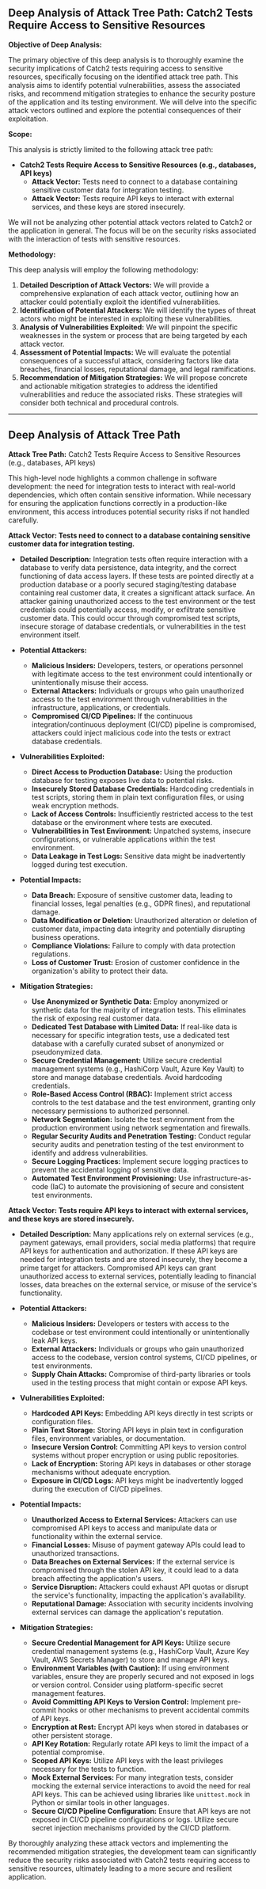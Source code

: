 ## Deep Analysis of Attack Tree Path: Catch2 Tests Require Access to Sensitive Resources

**Objective of Deep Analysis:**

The primary objective of this deep analysis is to thoroughly examine the security implications of Catch2 tests requiring access to sensitive resources, specifically focusing on the identified attack tree path. This analysis aims to identify potential vulnerabilities, assess the associated risks, and recommend mitigation strategies to enhance the security posture of the application and its testing environment. We will delve into the specific attack vectors outlined and explore the potential consequences of their exploitation.

**Scope:**

This analysis is strictly limited to the following attack tree path:

* **Catch2 Tests Require Access to Sensitive Resources (e.g., databases, API keys)**
    * **Attack Vector:** Tests need to connect to a database containing sensitive customer data for integration testing.
    * **Attack Vector:** Tests require API keys to interact with external services, and these keys are stored insecurely.

We will not be analyzing other potential attack vectors related to Catch2 or the application in general. The focus will be on the security risks associated with the interaction of tests with sensitive resources.

**Methodology:**

This deep analysis will employ the following methodology:

1. **Detailed Description of Attack Vectors:** We will provide a comprehensive explanation of each attack vector, outlining how an attacker could potentially exploit the identified vulnerabilities.
2. **Identification of Potential Attackers:** We will identify the types of threat actors who might be interested in exploiting these vulnerabilities.
3. **Analysis of Vulnerabilities Exploited:** We will pinpoint the specific weaknesses in the system or process that are being targeted by each attack vector.
4. **Assessment of Potential Impacts:** We will evaluate the potential consequences of a successful attack, considering factors like data breaches, financial losses, reputational damage, and legal ramifications.
5. **Recommendation of Mitigation Strategies:** We will propose concrete and actionable mitigation strategies to address the identified vulnerabilities and reduce the associated risks. These strategies will consider both technical and procedural controls.

---

## Deep Analysis of Attack Tree Path

**Attack Tree Path:** Catch2 Tests Require Access to Sensitive Resources (e.g., databases, API keys)

This high-level node highlights a common challenge in software development: the need for integration tests to interact with real-world dependencies, which often contain sensitive information. While necessary for ensuring the application functions correctly in a production-like environment, this access introduces potential security risks if not handled carefully.

**Attack Vector: Tests need to connect to a database containing sensitive customer data for integration testing.**

* **Detailed Description:** Integration tests often require interaction with a database to verify data persistence, data integrity, and the correct functioning of data access layers. If these tests are pointed directly at a production database or a poorly secured staging/testing database containing real customer data, it creates a significant attack surface. An attacker gaining unauthorized access to the test environment or the test credentials could potentially access, modify, or exfiltrate sensitive customer data. This could occur through compromised test scripts, insecure storage of database credentials, or vulnerabilities in the test environment itself.

* **Potential Attackers:**
    * **Malicious Insiders:** Developers, testers, or operations personnel with legitimate access to the test environment could intentionally or unintentionally misuse their access.
    * **External Attackers:** Individuals or groups who gain unauthorized access to the test environment through vulnerabilities in the infrastructure, applications, or credentials.
    * **Compromised CI/CD Pipelines:** If the continuous integration/continuous deployment (CI/CD) pipeline is compromised, attackers could inject malicious code into the tests or extract database credentials.

* **Vulnerabilities Exploited:**
    * **Direct Access to Production Database:** Using the production database for testing exposes live data to potential risks.
    * **Insecurely Stored Database Credentials:** Hardcoding credentials in test scripts, storing them in plain text configuration files, or using weak encryption methods.
    * **Lack of Access Controls:** Insufficiently restricted access to the test database or the environment where tests are executed.
    * **Vulnerabilities in Test Environment:** Unpatched systems, insecure configurations, or vulnerable applications within the test environment.
    * **Data Leakage in Test Logs:** Sensitive data might be inadvertently logged during test execution.

* **Potential Impacts:**
    * **Data Breach:** Exposure of sensitive customer data, leading to financial losses, legal penalties (e.g., GDPR fines), and reputational damage.
    * **Data Modification or Deletion:** Unauthorized alteration or deletion of customer data, impacting data integrity and potentially disrupting business operations.
    * **Compliance Violations:** Failure to comply with data protection regulations.
    * **Loss of Customer Trust:** Erosion of customer confidence in the organization's ability to protect their data.

* **Mitigation Strategies:**
    * **Use Anonymized or Synthetic Data:** Employ anonymized or synthetic data for the majority of integration tests. This eliminates the risk of exposing real customer data.
    * **Dedicated Test Database with Limited Data:** If real-like data is necessary for specific integration tests, use a dedicated test database with a carefully curated subset of anonymized or pseudonymized data.
    * **Secure Credential Management:** Utilize secure credential management systems (e.g., HashiCorp Vault, Azure Key Vault) to store and manage database credentials. Avoid hardcoding credentials.
    * **Role-Based Access Control (RBAC):** Implement strict access controls to the test database and the test environment, granting only necessary permissions to authorized personnel.
    * **Network Segmentation:** Isolate the test environment from the production environment using network segmentation and firewalls.
    * **Regular Security Audits and Penetration Testing:** Conduct regular security audits and penetration testing of the test environment to identify and address vulnerabilities.
    * **Secure Logging Practices:** Implement secure logging practices to prevent the accidental logging of sensitive data.
    * **Automated Test Environment Provisioning:** Use infrastructure-as-code (IaC) to automate the provisioning of secure and consistent test environments.

**Attack Vector: Tests require API keys to interact with external services, and these keys are stored insecurely.**

* **Detailed Description:** Many applications rely on external services (e.g., payment gateways, email providers, social media platforms) that require API keys for authentication and authorization. If these API keys are needed for integration tests and are stored insecurely, they become a prime target for attackers. Compromised API keys can grant unauthorized access to external services, potentially leading to financial losses, data breaches on the external service, or misuse of the service's functionality.

* **Potential Attackers:**
    * **Malicious Insiders:** Developers or testers with access to the codebase or test environment could intentionally or unintentionally leak API keys.
    * **External Attackers:** Individuals or groups who gain unauthorized access to the codebase, version control systems, CI/CD pipelines, or test environments.
    * **Supply Chain Attacks:** Compromise of third-party libraries or tools used in the testing process that might contain or expose API keys.

* **Vulnerabilities Exploited:**
    * **Hardcoded API Keys:** Embedding API keys directly in test scripts or configuration files.
    * **Plain Text Storage:** Storing API keys in plain text in configuration files, environment variables, or documentation.
    * **Insecure Version Control:** Committing API keys to version control systems without proper encryption or using public repositories.
    * **Lack of Encryption:** Storing API keys in databases or other storage mechanisms without adequate encryption.
    * **Exposure in CI/CD Logs:** API keys might be inadvertently logged during the execution of CI/CD pipelines.

* **Potential Impacts:**
    * **Unauthorized Access to External Services:** Attackers can use compromised API keys to access and manipulate data or functionality within the external service.
    * **Financial Losses:** Misuse of payment gateway APIs could lead to unauthorized transactions.
    * **Data Breaches on External Services:** If the external service is compromised through the stolen API key, it could lead to a data breach affecting the application's users.
    * **Service Disruption:** Attackers could exhaust API quotas or disrupt the service's functionality, impacting the application's availability.
    * **Reputational Damage:** Association with security incidents involving external services can damage the application's reputation.

* **Mitigation Strategies:**
    * **Secure Credential Management for API Keys:** Utilize secure credential management systems (e.g., HashiCorp Vault, Azure Key Vault, AWS Secrets Manager) to store and manage API keys.
    * **Environment Variables (with Caution):** If using environment variables, ensure they are properly secured and not exposed in logs or version control. Consider using platform-specific secret management features.
    * **Avoid Committing API Keys to Version Control:** Implement pre-commit hooks or other mechanisms to prevent accidental commits of API keys.
    * **Encryption at Rest:** Encrypt API keys when stored in databases or other persistent storage.
    * **API Key Rotation:** Regularly rotate API keys to limit the impact of a potential compromise.
    * **Scoped API Keys:** Utilize API keys with the least privileges necessary for the tests to function.
    * **Mock External Services:** For many integration tests, consider mocking the external service interactions to avoid the need for real API keys. This can be achieved using libraries like `unittest.mock` in Python or similar tools in other languages.
    * **Secure CI/CD Pipeline Configuration:** Ensure that API keys are not exposed in CI/CD pipeline configurations or logs. Utilize secure secret injection mechanisms provided by the CI/CD platform.

By thoroughly analyzing these attack vectors and implementing the recommended mitigation strategies, the development team can significantly reduce the security risks associated with Catch2 tests requiring access to sensitive resources, ultimately leading to a more secure and resilient application.